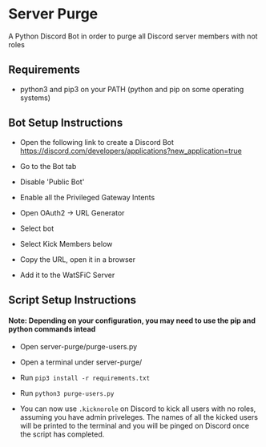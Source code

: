 # Server Purge

A Python Discord Bot in order to purge all Discord server members with not roles 

## Requirements

 - python3 and pip3 on your PATH (python and pip on some operating systems)

## Bot Setup Instructions
 - Open the following link to create a Discord Bot 
   https://discord.com/developers/applications?new_application=true

 - Go to the Bot tab

 - Disable 'Public Bot'

 - Enable all the Privileged Gateway Intents

 - Open OAuth2 -> URL Generator

 - Select bot

 - Select Kick Members below

 - Copy the URL, open it in a browser

 - Add it to the WatSFiC Server

## Script Setup Instructions

#### Note: Depending on your configuration, you may need to use the pip and python commands intead

 - Open server-purge/purge-users.py

 - Open a terminal under server-purge/

 - Run `pip3 install -r requirements.txt`

 - Run `python3 purge-users.py`

 - You can now use `.kicknorole` on Discord to kick all users with no roles, assuming you have admin priveleges. The names of all the kicked users will be printed to the terminal and you will be pinged on Discord once the script has completed.
